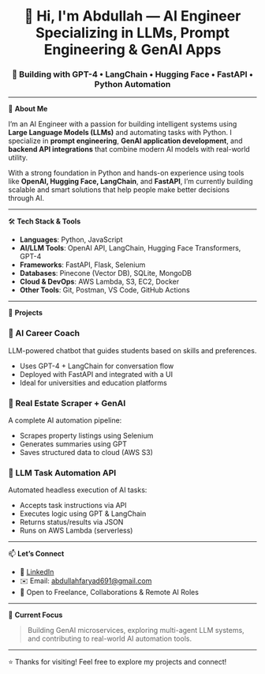 <h1 align="center">👋 Hi, I'm Abdullah — AI Engineer Specializing in LLMs, Prompt Engineering & GenAI Apps</h1>
<h3 align="center">🚀 Building with GPT-4 • LangChain • Hugging Face • FastAPI • Python Automation</h3>

---

🚀 **About Me**

I’m an AI Engineer with a passion for building intelligent systems using **Large Language Models (LLMs)** and automating tasks with Python. I specialize in **prompt engineering**, **GenAI application development**, and **backend API integrations** that combine modern AI models with real-world utility.

With a strong foundation in Python and hands-on experience using tools like **OpenAI, Hugging Face, LangChain**, and **FastAPI**, I’m currently building scalable and smart solutions that help people make better decisions through AI.

---

🛠️ **Tech Stack & Tools**

- **Languages**: Python, JavaScript
- **AI/LLM Tools**: OpenAI API, LangChain, Hugging Face Transformers, GPT-4
- **Frameworks**: FastAPI, Flask, Selenium
- **Databases**: Pinecone (Vector DB), SQLite, MongoDB
- **Cloud & DevOps**: AWS Lambda, S3, EC2, Docker
- **Other Tools**: Git, Postman, VS Code, GitHub Actions

---

📂 **Projects**

### 🧠 AI Career Coach  
LLM-powered chatbot that guides students based on skills and preferences.  
- Uses GPT-4 + LangChain for conversation flow  
- Deployed with FastAPI and integrated with a UI  
- Ideal for universities and education platforms

### 🏡 Real Estate Scraper + GenAI  
A complete AI automation pipeline:  
- Scrapes property listings using Selenium  
- Generates summaries using GPT  
- Saves structured data to cloud (AWS S3)

### 🤖 LLM Task Automation API  
Automated headless execution of AI tasks:  
- Accepts task instructions via API  
- Executes logic using GPT & LangChain  
- Returns status/results via JSON  
- Runs on AWS Lambda (serverless)



---

📫 **Let’s Connect**

- 💼 [LinkedIn](www.linkedin.com/in/abdullah-faryad-826059204)
- ✉️ Email: abdullahfaryad691@gmail.com  
- 🤝 Open to Freelance, Collaborations & Remote AI Roles

---

🎯 **Current Focus**
> Building GenAI microservices, exploring multi-agent LLM systems, and contributing to real-world AI automation tools.

---

⭐️ Thanks for visiting! Feel free to explore my projects and connect!
